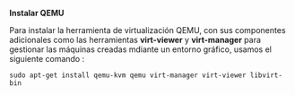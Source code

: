 **Instalar QEMU**


Para instalar la herramienta de virtualización QEMU, con sus componentes adicionales como las herramientas **virt-viewer** y **virt-manager** para gestionar las máquinas creadas mdiante un entorno gráfico, usamos el siguiente comando :

```sudo apt-get install qemu-kvm qemu virt-manager virt-viewer libvirt-bin```


